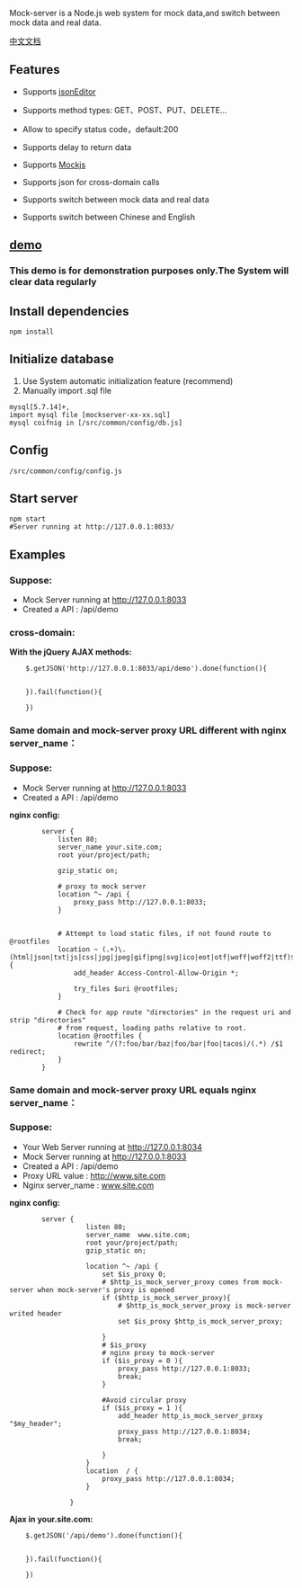 Mock-server is a Node.js web system for mock data,and switch between mock data and real data.

[中文文档](README-CN.md)

## Features

 
  
  - Supports  [jsonEditor](http://jsoneditoronline.org/) 
 
  - Supports method types: GET、POST、PUT、DELETE...
 
  - Allow to specify status code，default:200
 
  - Supports delay to return data
 
  - Supports [Mockjs](http://mockjs.com/)

  - Supports json for cross-domain calls  

  - Supports switch between mock data and real data
 
  - Supports switch between Chinese and English
  


## [demo](http://47.93.62.181:8033/)

### This demo is for demonstration purposes only.The System will clear data regularly



## Install dependencies

```
npm install
```
## Initialize database

1. Use System automatic initialization feature (recommend)
2. Manually import .sql file

```
mysql[5.7.14]+,
import mysql file [mockserver-xx-xx.sql]
mysql coifnig in [/src/common/config/db.js]
```

## Config 
``
/src/common/config/config.js
``

## Start server

```
npm start
#Server running at http://127.0.0.1:8033/

```


## Examples

### Suppose:

- Mock Server running at http://127.0.0.1:8033
- Created a API :  /api/demo

### cross-domain:

**With the jQuery AJAX methods:**

```
    $.getJSON('http://127.0.0.1:8033/api/demo').done(function(){
    
    
    }).fail(function(){
    
    })

```

### Same domain and mock-server proxy URL different with nginx server_name：

### Suppose:

- Mock Server running at http://127.0.0.1:8033
- Created a API :  /api/demo

**nginx config:**

```
        server {
            listen 80;
            server_name your.site.com;
            root your/project/path;
    
            gzip_static on;
    
            # proxy to mock server
            location ^~ /api {
                proxy_pass http://127.0.0.1:8033;
            }
           
    
            # Attempt to load static files, if not found route to @rootfiles
            location ~ (.+)\.(html|json|txt|js|css|jpg|jpeg|gif|png|svg|ico|eot|otf|woff|woff2|ttf)$ {
                add_header Access-Control-Allow-Origin *;
    
                try_files $uri @rootfiles;
            }
    
            # Check for app route "directories" in the request uri and strip "directories"
            # from request, loading paths relative to root.
            location @rootfiles {
                rewrite ^/(?:foo/bar/baz|foo/bar|foo|tacos)/(.*) /$1 redirect;
            }
        }

```


### Same domain and mock-server proxy URL equals nginx server_name：

### Suppose:

- Your Web Server running at http://127.0.0.1:8034
- Mock Server running at http://127.0.0.1:8033
- Created a API :  /api/demo
- Proxy URL value : http://www.site.com
- Nginx server_name : www.site.com

**nginx config:**

```
        server {
                   listen 80;
                   server_name  www.site.com;
                   root your/project/path;
                   gzip_static on;
                    
                   location ^~ /api {
                       set $is_proxy 0;
                       # $http_is_mock_server_proxy comes from mock-server when mock-server's proxy is opened
                       if ($http_is_mock_server_proxy){
                           # $http_is_mock_server_proxy is mock-server writed header
                           set $is_proxy $http_is_mock_server_proxy;
               
                       }
                       # $is_proxy
                       # nginx proxy to mock-server
                       if ($is_proxy = 0 ){
                           proxy_pass http://127.0.0.1:8033;
                           break;
                       }
               
                       #Avoid circular proxy
                       if ($is_proxy = 1 ){
                           add_header http_is_mock_server_proxy "$my_header";
                           proxy_pass http://127.0.0.1:8034;
                           break;
               
                       }
                   }
                   location  / {
                       proxy_pass http://127.0.0.1:8034;
                   }
               
               }
```

 **Ajax in your.site.com:**

```
    $.getJSON('/api/demo').done(function(){
    
    
    }).fail(function(){
    
    })

```



